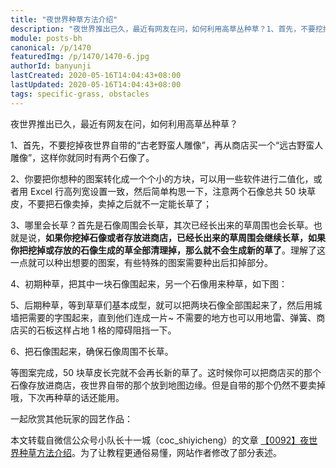 ```yaml
---
title: "夜世界种草方法介绍"
description: "夜世界推出已久，最近有网友在问，如何利用高草丛种草？1、首先，不要挖掉夜世界自带的“古老野蛮人雕像”，再从商店买一个“远古野蛮人雕像”，这样你就同时有两个石像了。2、你要把你想种的图案转化成一个个小的方块，可以用一些软件进行二值化……"
module: posts-bh
canonical: /p/1470
featuredImg: /p/1470/1470-6.jpg
authorId: banyunji
lastCreated: 2020-05-16T14:04:43+08:00
lastUpdated: 2020-05-16T14:04:43+08:00
tags: specific-grass, obstacles
---
```


夜世界推出已久，最近有网友在问，如何利用高草丛种草？

1、首先，不要挖掉夜世界自带的“古老野蛮人雕像”，再从商店买一个“远古野蛮人雕像”，这样你就同时有两个石像了。

2、你要把你想种的图案转化成一个个小的方块，可以用一些软件进行二值化，或者用 Excel 行高列宽设置一致，然后简单构思一下，注意两个石像总共 50 块草皮，不要把石像卖掉，卖掉之后就不一定能长草了；

3、哪里会长草？首先是石像周围会长草，其次已经长出来的草周围也会长草。也就是说，**如果你挖掉石像或者存放进商店，已经长出来的草周围会继续长草，如果你把挖掉或存放的石像生成的草全部清理掉，那么就不会生成新的草了**。理解了这一点就可以种出想要的图案，有些特殊的图案需要种出后扣掉部分。

4、初期种草，把其中一块石像围起来，另一个石像用来种草，如下图：

<Pic src="/p/1470/1470-1.jpg" width="1080" height="704" alt="" :lazyLoading="false" />

5、后期种草，等到草草们基本成型，就可以把两块石像全部围起来了，然后用城墙把需要的字围起来，直到他们连成一片~ 不需要的地方也可以用地雷、弹簧、商店买的石板这样占地 1 格的障碍阻挡一下。

<Pic src="/p/1470/1470-2.jpg" width="915" height="681" alt="" />

6、把石像围起来，确保石像周围不长草。

<Pic src="/p/1470/1470-3.jpg" width="570" height="512" alt="" maxWidth="540px" />

等图案完成，50 块草皮长完就不会再长新的草了。这时候你可以把商店买的那个石像存放进商店，夜世界自带的那个放到地图边缘。但是自带的那个仍然不要卖掉哦，下次再种草的话还能用。

一起欣赏其他玩家的园艺作品：

<Pic src="/p/1470/1470-4.jpg" width="640" height="360" alt="" maxWidth="540px" />
<Pic src="/p/1470/1470-5.jpg" width="640" height="361" alt="" maxWidth="540px" />
<Pic src="/p/1470/1470-6.jpg" width="580" height="330" alt="" maxWidth="540px" />
<Pic src="/p/1470/1470-7.jpg" width="1080" height="596" alt="" maxWidth="540px" />
<Pic src="/p/1470/1470-8.jpg" width="935" height="490" alt="" maxWidth="540px" />
<Pic src="/p/1470/1470-9.jpg" width="1080" height="602" alt="" caption="（最后这个有点难度的）" />

<PostCopyright>
本文转载自微信公众号小队长十一城（coc_shiyicheng）的文章 <a href="https://mp.weixin.qq.com/s/bY3wyZFohHjyoxl7skrM_g" target="_blank" rel="nofollow noopener noreferrer">【0092】夜世界种草方法介绍</a>。为了让教程更通俗易懂，网站作者修改了部分表述。
</PostCopyright>